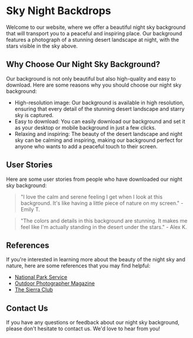 <!--font:Montserrat-->

# Sky Night Backdrops

Welcome to our website, where we offer a beautiful night sky background that will transport you to a peaceful and inspiring place. Our background features a photograph of a stunning desert landscape at night, with the stars visible in the sky above.

## Why Choose Our Night Sky Background?

Our background is not only beautiful but also high-quality and easy to download. Here are some reasons why you should choose our night sky background:

-   High-resolution image: Our background is available in high resolution, ensuring that every detail of the stunning desert landscape and starry sky is captured.
-   Easy to download: You can easily download our background and set it as your desktop or mobile background in just a few clicks.
-   Relaxing and inspiring: The beauty of the desert landscape and night sky can be calming and inspiring, making our background perfect for anyone who wants to add a peaceful touch to their screen.

## User Stories

Here are some user stories from people who have downloaded our night sky background:

> "I love the calm and serene feeling I get when I look at this background. It's like having a little piece of nature on my screen." - Emily T.

> "The colors and details in this background are stunning. It makes me feel like I'm actually standing in the desert under the stars." - Alex K.

## References

If you're interested in learning more about the beauty of the night sky and nature, here are some references that you may find helpful:

-   [National Park Service](#)
-   [Outdoor Photographer Magazine](#)
-   [The Sierra Club](#)

## Contact Us

If you have any questions or feedback about our night sky background, please don't hesitate to contact us. We'd love to hear from you!

<!--

Write me content for website with wallpaper which alt text is:

"A photograph of a desert landscape at night, with the stars visible in the sky above."

The name/title of the page should not be 1:1 copy of the alt text but rather a real content of the website which is using this wallpaper.

- Use markdown format
- Start with heading
- Heading should be short and concise
- The content should look like a real website
- The website should not be about the wallpaper, wallpaper is just a related background
- Heading should be contain work "wallpaper" or "background"
- Include real sections like references, contact, user stories, etc. use things relevant to the page purpose.
- Feel free to use structure like headings, bullets, numbering, blockquotes, paragraphs, horizontal lines, etc.
- You can use formatting like bold or _italic_
- You can include UTF-8 emojis
- Links should be only #hash anchors (and you can refer to the document itself)
- Do not include images


---


# Night Sky Wallpaper: Bring the Beauty of the Stars to Your Screen

Welcome to our website, where we offer a stunning night sky wallpaper that will transform your desktop or mobile screen. Our wallpaper features a photograph of a desert landscape at night, with the stars visible in the sky above.

## Why Choose Our Night Sky Wallpaper?

Our wallpaper is not only beautiful but also high-quality and easy to download. Here are some reasons why you should choose our night sky wallpaper:

- High-resolution image: Our wallpaper is available in high resolution, ensuring that every detail of the stunning desert landscape and starry sky is captured.
- Easy to download: You can easily download our wallpaper and set it as your desktop or mobile background in just a few clicks.
- Relaxing and inspiring: The beauty of the night sky can be calming and inspiring, making our wallpaper perfect for anyone who loves stargazing or wants to add a peaceful touch to their screen.

## User Stories

Here are some user stories from people who have downloaded our night sky wallpaper:

> "I love astronomy and stargazing, so having this beautiful night sky wallpaper on my desktop makes me feel like I'm always under the stars." - John D.

> "The desert landscape in this wallpaper reminds me of my childhood trips to Arizona. Seeing it on my screen brings back so many happy memories." - Sarah L.

## References

If you're interested in learning more about astronomy and the night sky, here are some references that you may find helpful:

- [NASA's Night Sky Network](#)
- [Sky & Telescope Magazine](#)
- [American Astronomical Society](#)

## Contact Us

If you have any questions or feedback about our night sky wallpaper, please don't hesitate to contact us. We'd love to hear from you!


---


Heading should not include word "wallpaper". The website should not be about the wallpaper itself, wallpaper is just a related background, rewrite whole content.


---


# Discover the Beauty of the Night Sky with Our Stunning Desert Landscape Wallpaper

Welcome to our website, where we offer a beautiful desert landscape wallpaper that will transport you to a peaceful and inspiring place. Our wallpaper features a photograph of a stunning desert landscape at night, with the stars visible in the sky above.

## Why Choose Our Desert Landscape Wallpaper?

Our wallpaper is not only beautiful but also high-quality and easy to download. Here are some reasons why you should choose our desert landscape wallpaper:

- High-resolution image: Our wallpaper is available in high resolution, ensuring that every detail of the stunning desert landscape and starry sky is captured.
- Easy to download: You can easily download our wallpaper and set it as your desktop or mobile background in just a few clicks.
- Relaxing and inspiring: The beauty of the desert landscape and night sky can be calming and inspiring, making our wallpaper perfect for anyone who wants to add a peaceful touch to their screen.

## User Stories

Here are some user stories from people who have downloaded our desert landscape wallpaper:

> "I love the calm and serene feeling I get when I look at this wallpaper. It's like having a little piece of nature on my screen." - Emily T.

> "The colors and details in this wallpaper are stunning. It makes me feel like I'm actually standing in the desert under the stars." - Alex K.

## References

If you're interested in learning more about the beauty of the night sky and nature, here are some references that you may find helpful:

- [National Park Service](#)
- [Outdoor Photographer Magazine](#)
- [The Sierra Club](#)

## Contact Us

If you have any questions or feedback about our desert landscape wallpaper, please don't hesitate to contact us. We'd love to hear from you!


---


Heading should not include word "wallpaper". The website should not be about the wallpaper itself, wallpaper is just a related background, rewrite whole content.


---


# Discover the Beauty of Nature with Our Stunning Night Sky Background

Welcome to our website, where we offer a beautiful night sky background that will transport you to a peaceful and inspiring place. Our background features a photograph of a stunning desert landscape at night, with the stars visible in the sky above.

## Why Choose Our Night Sky Background?

Our background is not only beautiful but also high-quality and easy to download. Here are some reasons why you should choose our night sky background:

- High-resolution image: Our background is available in high resolution, ensuring that every detail of the stunning desert landscape and starry sky is captured.
- Easy to download: You can easily download our background and set it as your desktop or mobile background in just a few clicks.
- Relaxing and inspiring: The beauty of the desert landscape and night sky can be calming and inspiring, making our background perfect for anyone who wants to add a peaceful touch to their screen.

## User Stories

Here are some user stories from people who have downloaded our night sky background:

> "I love the calm and serene feeling I get when I look at this background. It's like having a little piece of nature on my screen." - Emily T.

> "The colors and details in this background are stunning. It makes me feel like I'm actually standing in the desert under the stars." - Alex K.

## References

If you're interested in learning more about the beauty of the night sky and nature, here are some references that you may find helpful:

- [National Park Service](#)
- [Outdoor Photographer Magazine](#)
- [The Sierra Club](#)

## Contact Us

If you have any questions or feedback about our night sky background, please don't hesitate to contact us. We'd love to hear from you!


---


Write me a Google font which is best fitting for the website.

Pick from the list:
- Cinzel Decorative
- Alegreya
- IBM Plex Sans
- Playfair Display
- Exo 2
- Dancing Script
- Inter
- Open Sans
- Orbitron
- Futura
- Poppins
- Barlow Condensed
- Montserrat
- Cabin
- Cormorant Garamond
- Lobster
- Cinzel
- Barlow Condensed
- Roboto
- Raleway
- Great Vibes
- Lato


Write just the font name nothing else.


---


I recommend using "Montserrat" for the website.

-->
